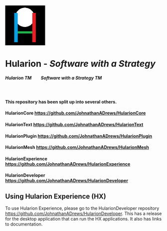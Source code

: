 
![Image](HularionImage.png)

# Hularion - *Software with a Strategy*

##### Hularion TM &nbsp;&nbsp;&nbsp;&nbsp;&nbsp;&nbsp;&nbsp; Software with a Strategy TM

&nbsp;


#### This repository has been split up into several others. 

#### HularionCore https://github.com/JohnathanADrews/HularionCore
#### HularionText https://github.com/JohnathanADrews/HularionText
#### HularionPlugin https://github.com/JohnathanADrews/HularionPlugin
#### HularionMesh https://github.com/JohnathanADrews/HularionMesh
#### HularionExperience https://github.com/JohnathanADrews/HularionExperience
#### HularionDeveloper https://github.com/JohnathanADrews/HularionDeveloper

## Using Hularion Experience (HX)

To use Hularion Experience, please go to the HularionDeveloper repository https://github.com/JohnathanADrews/HularionDeveloper. This has a release for the desktop application that can run the HX applications. It also has links to documentation.


 